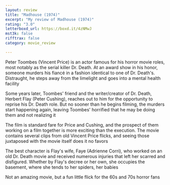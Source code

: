 ```yaml
---
layout: review
title: "Madhouse (1974)"
excerpt: "My review of Madhouse (1974)"
rating: "3.0"
letterboxd_url: https://boxd.it/4zNMwJ
mst3k: false
rifftrax: false
category: movie_review

---
```


Peter Toombes (Vincent Price) is an actor famous for his horror movie roles, most notably as the serial killer Dr. Death. At an award show in his honor, someone murders his fiancé in a fashion identical to one of Dr. Death's. Distraught, he steps away from the limelight and goes into a mental health facility

Some years later, Toombes' friend and the writer/creator of Dr.  Death, Herbert Flay (Peter Cushing), reaches out to him for the opportunity to reprise his Dr. Death role. But no sooner than he begins filming, the murders start happening again, leaving Toombes' horrified that he may be doing them and not realizing it

The film is standard fare for Price and Cushing, and the prospect of them working on a film together is more exciting than the execution. The movie contains several clips from old Vincent Price flicks, and seeing those juxtaposed with the movie itself does it no favors

The best character is Flay's wife, Faye (Adrienne Corri), who worked on an old Dr. Death movie and received numerous injuries that left her scarred and disfigured. Whether by Flay's decree or her own, she occupies the basement, where she tends to her spiders, her babies

Not an amazing movie, but a fun little flick for the 60s and 70s horror fans